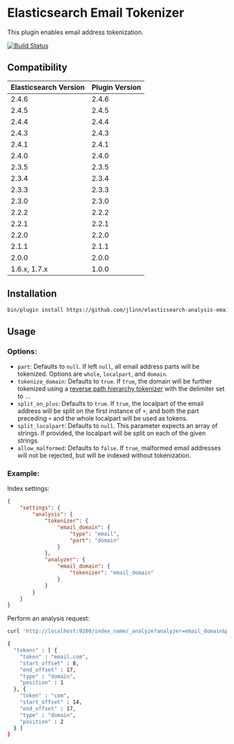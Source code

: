 # Elasticsearch Email Tokenizer

This plugin enables email address tokenization.

[![Build Status](https://secure.travis-ci.org/jlinn/elasticsearch-analysis-email.png?branch=master)](http://travis-ci.org/jlinn/elasticsearch-analysis-email)

## Compatibility
| Elasticsearch Version | Plugin Version |
|-----------------------|----------------|
| 2.4.6 | 2.4.6 |
| 2.4.5 | 2.4.5 |
| 2.4.4 | 2.4.4 |
| 2.4.3 | 2.4.3 |
| 2.4.1 | 2.4.1 |
| 2.4.0 | 2.4.0 |
| 2.3.5 | 2.3.5 |
| 2.3.4 | 2.3.4 |
| 2.3.3 | 2.3.3 |
| 2.3.0 | 2.3.0 |
| 2.2.2 | 2.2.2 |
| 2.2.1 | 2.2.1 |
| 2.2.0 | 2.2.0 |
| 2.1.1 | 2.1.1 |
| 2.0.0 | 2.0.0 |
| 1.6.x, 1.7.x | 1.0.0 |

## Installation
```bash
bin/plugin install https://github.com/jlinn/elasticsearch-analysis-email/releases/download/v2.4.6/elasticsearch-analysis-email-2.4.6.zip
```

## Usage
### Options:
* `part`: Defaults to `null`. If left `null`, all email address parts will be tokenized. Options are `whole`, `localpart`, and `domain`.
* `tokenize_domain`: Defaults to `true`. If `true`, the domain will be further tokenized using a [reverse path hierarchy tokenizer](https://www.elastic.co/guide/en/elasticsearch/reference/current/analysis-pathhierarchy-tokenizer.html) with the delimiter set to `.`.
* `split_on_plus`: Defaults to `true`. If `true`, the localpart of the email address will be split on the first instance of `+`, and both the part preceding `+` and the whole localpart will be used as tokens.
* `split_localpart`: Defaults to `null`. This parameter expects an array of strings. If provided, the localpart will be split on each of the given strings.
* `allow_malformed`: Defaults to `false`. If `true`, malformed email addresses will not be rejected, but will be indexed without tokenization.

### Example:
Index settings:
```json
{
	"settings": {
		"analysis": {
			"tokenizer": {
				"email_domain": {
					"type": "email",
					"part": "domain"
				}
			},
			"analyzer": {
				"email_domain": {
					"tokenizer": "email_domain"
				}
			}
		}
	}
}
```

Perform an analysis request:
```bash
curl 'http://localhost:9200/index_name/_analyze?analyzer=email_domain&pretty' -d 'foo+bar@email.com'

{
  "tokens" : [ {
    "token" : "email.com",
    "start_offset" : 8,
    "end_offset" : 17,
    "type" : "domain",
    "position" : 1
  }, {
    "token" : "com",
    "start_offset" : 14,
    "end_offset" : 17,
    "type" : "domain",
    "position" : 2
  } ]
}
```